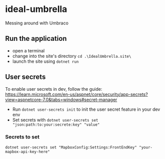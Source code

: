 # ideal-umbrella
Messing around with Umbraco 


## Run the application 

- open a terminal 
- change into the site's directory `cd .\IdealUmbrella.site\`
- launch the site using `dotnet run`
 

## User secrets

To enable user secrets in dev, follow the guide: https://learn.microsoft.com/en-us/aspnet/core/security/app-secrets?view=aspnetcore-7.0&tabs=windows#secret-manager

- Run `dotnet user-secrets init` to init the user secret feature in your dev env
- Set secrets with `dotnet user-secrets set "json:path:to:your:secrete:key" "value"`

### Secrets to set

`dotnet user-secrets set "MapboxConfig:Settings:FrontEndKey" "your-mapbox-api-key-here"`
